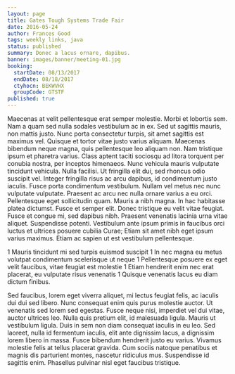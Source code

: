 ```yaml
---
layout: page
title: Gates Tough Systems Trade Fair
date: 2016-05-24
author: Frances Good
tags: weekly links, java
status: published
summary: Donec a lacus ornare, dapibus.
banner: images/banner/meeting-01.jpg
booking:
  startDate: 08/13/2017
  endDate: 08/18/2017
  ctyhocn: BEKWVHX
  groupCode: GTSTF
published: true
---
```

Maecenas at velit pellentesque erat semper molestie. Morbi et lobortis sem. Nam a quam sed nulla sodales vestibulum ac in ex. Sed ut sagittis mauris, non mattis justo. Nunc porta consectetur turpis, sit amet sagittis est maximus vel. Quisque et tortor vitae justo varius aliquam. Maecenas bibendum neque magna, quis pellentesque leo aliquam non. Nam tristique ipsum et pharetra varius. Class aptent taciti sociosqu ad litora torquent per conubia nostra, per inceptos himenaeos. Nunc vehicula mauris vulputate tincidunt vehicula. Nulla facilisi. Ut fringilla elit dui, sed rhoncus odio suscipit vel.
Integer fringilla risus ac arcu dapibus, id condimentum justo iaculis. Fusce porta condimentum vestibulum. Nullam vel metus nec nunc vulputate vulputate. Praesent ac arcu nec nulla ornare varius a eu orci. Pellentesque eget sollicitudin quam. Mauris a nibh magna. In hac habitasse platea dictumst. Fusce et semper elit. Donec tristique eu velit vitae feugiat. Fusce et congue mi, sed dapibus nibh. Praesent venenatis lacinia urna vitae aliquet. Suspendisse potenti. Vestibulum ante ipsum primis in faucibus orci luctus et ultrices posuere cubilia Curae; Etiam sit amet nibh eget ipsum varius maximus. Etiam ac sapien ut est vestibulum pellentesque.

1 Mauris tincidunt mi sed turpis euismod suscipit
1 In nec magna eu metus volutpat condimentum scelerisque ut neque
1 Pellentesque posuere ex eget velit faucibus, vitae feugiat est molestie
1 Etiam hendrerit enim nec erat placerat, eu vulputate risus venenatis
1 Quisque venenatis lacus eu diam dictum finibus.

Sed faucibus, lorem eget viverra aliquet, mi lectus feugiat felis, ac iaculis dui dui sed libero. Nunc consequat enim quis purus molestie auctor. Ut venenatis sed lorem sed egestas. Fusce neque nisi, imperdiet vel dui vitae, auctor ultrices leo. Nulla quis pretium elit, id malesuada ligula. Mauris ut vestibulum ligula. Duis in sem non diam consequat iaculis in eu leo. Sed laoreet, nulla id fermentum iaculis, elit ante dignissim lacus, a dignissim lorem libero in massa. Fusce bibendum hendrerit justo eu varius. Vivamus molestie felis at tellus placerat gravida. Cum sociis natoque penatibus et magnis dis parturient montes, nascetur ridiculus mus. Suspendisse id sagittis enim. Phasellus pulvinar nisl eget faucibus tristique.
